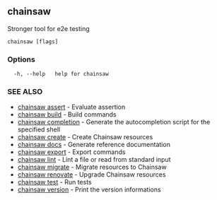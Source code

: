 ## chainsaw

Stronger tool for e2e testing

```
chainsaw [flags]
```

### Options

```
  -h, --help   help for chainsaw
```

### SEE ALSO

* [chainsaw assert](chainsaw_assert.md)	 - Evaluate assertion
* [chainsaw build](chainsaw_build.md)	 - Build commands
* [chainsaw completion](chainsaw_completion.md)	 - Generate the autocompletion script for the specified shell
* [chainsaw create](chainsaw_create.md)	 - Create Chainsaw resources
* [chainsaw docs](chainsaw_docs.md)	 - Generate reference documentation
* [chainsaw export](chainsaw_export.md)	 - Export commands
* [chainsaw lint](chainsaw_lint.md)	 - Lint a file or read from standard input
* [chainsaw migrate](chainsaw_migrate.md)	 - Migrate resources to Chainsaw
* [chainsaw renovate](chainsaw_renovate.md)	 - Upgrade Chainsaw resources
* [chainsaw test](chainsaw_test.md)	 - Run tests
* [chainsaw version](chainsaw_version.md)	 - Print the version informations

